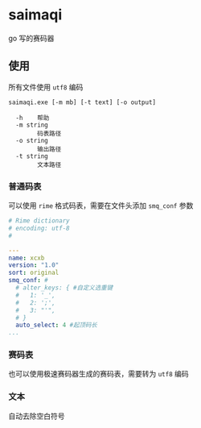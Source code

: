 # saimaqi

go 写的赛码器

## 使用

所有文件使用 `utf8` 编码

```shell
saimaqi.exe [-m mb] [-t text] [-o output]

  -h    帮助
  -m string
        码表路径
  -o string
        输出路径
  -t string
        文本路径
``` 

### 普通码表

可以使用 `rime` 格式码表，需要在文件头添加 `smq_conf` 参数

```yaml
# Rime dictionary
# encoding: utf-8
#

---
name: xcxb
version: "1.0"
sort: original
smq_conf: #
  # alter_keys: { #自定义选重键
  #   1: '_',
  #   2: ';',
  #   3: "'",
  # }
  auto_select: 4 #起顶码长
...
```

### 赛码表

也可以使用极速赛码器生成的赛码表，需要转为 `utf8` 编码

### 文本

自动去除空白符号